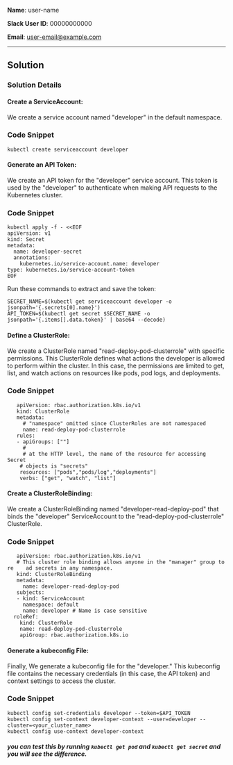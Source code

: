 **Name**: user-name

**Slack User ID**: 00000000000

**Email**: user-email@example.com   

---

## Solution

### Solution Details

#### Create a ServiceAccount: 
We create a service account named "developer" in the default namespace. 

### Code Snippet
```
kubectl create serviceaccount developer
```
#### Generate an API Token: 
We create an API token for the "developer" service account. This token is used by the "developer" to authenticate when making API requests to the Kubernetes cluster.

### Code Snippet
```
kubectl apply -f - <<EOF
apiVersion: v1
kind: Secret
metadata:
  name: developer-secret
  annotations:
    kubernetes.io/service-account.name: developer
type: kubernetes.io/service-account-token
EOF
```
Run these commands to extract and save the token:
```
SECRET_NAME=$(kubectl get serviceaccount developer -o jsonpath='{.secrets[0].name}')
API_TOKEN=$(kubectl get secret $SECRET_NAME -o jsonpath='{.items[].data.token}' | base64 --decode)
```
#### Define a ClusterRole: 
We create a ClusterRole named "read-deploy-pod-clusterrole" with specific permissions. This ClusterRole defines what actions the developer is allowed to perform within the cluster. In this case, the permissions are limited to get, list, and watch actions on resources like pods, pod logs, and deployments.

### Code Snippet
```
   apiVersion: rbac.authorization.k8s.io/v1
   kind: ClusterRole
   metadata:
     # "namespace" omitted since ClusterRoles are not namespaced
     name: read-deploy-pod-clusterrole
   rules:
   - apiGroups: [""]
     #
     # at the HTTP level, the name of the resource for accessing Secret
    # objects is "secrets"
    resources: ["pods","pods/log","deployments"]
    verbs: ["get", "watch", "list"]
```
#### Create a ClusterRoleBinding: 
We create a ClusterRoleBinding named "developer-read-deploy-pod" that binds the "developer" ServiceAccount to the "read-deploy-pod-clusterrole" ClusterRole. 

### Code Snippet
```
   apiVersion: rbac.authorization.k8s.io/v1
   # This cluster role binding allows anyone in the "manager" group to re    ad secrets in any namespace.
   kind: ClusterRoleBinding
   metadata:
     name: developer-read-deploy-pod
   subjects:
   - kind: ServiceAccount
     namespace: default
     name: developer # Name is case sensitive
  roleRef:
    kind: ClusterRole
    name: read-deploy-pod-clusterrole
    apiGroup: rbac.authorization.k8s.io
```
#### Generate a kubeconfig File:
Finally, We generate a kubeconfig file for the "developer." This kubeconfig file contains the necessary credentials (in this case, the API token) and context settings to access the cluster. 

### Code Snippet
```
kubectl config set-credentials developer --token=$API_TOKEN
kubectl config set-context developer-context --user=developer --cluster=<your_cluster_name> 
kubectl config use-context developer-context
```
##### you can test this by running ```kubectl get pod``` and ```kubectl get secret``` and you will see the difference.

